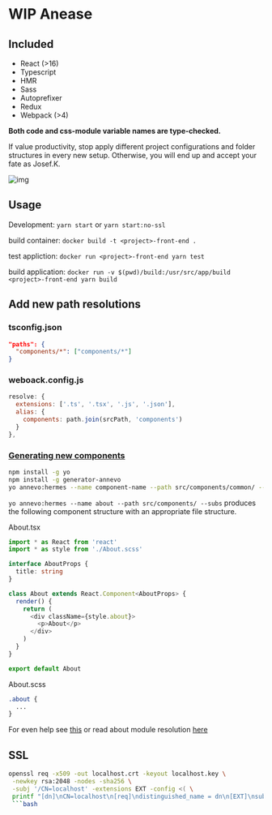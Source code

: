 # WIP Anease

## Included

- React (>16)
- Typescript
- HMR
- Sass
- Autoprefixer
- Redux
- Webpack (>4)

**Both code and css-module variable names are type-checked.**

If value productivity, stop apply different project configurations and folder structures in every new setup. Otherwise, you will end up and accept your fate as Josef.K.

![img](https://www.sartle.com/sites/default/files/images/artwork/wm_the_fight_between_aeneas_and_king_turnus_from_virgils_aeneid_Q20880310.jpg)

## Usage

Development:
`yarn start` or `yarn start:no-ssl`

build container:
`docker build -t <project>-front-end .`

test appliction:
`docker run <project>-front-end yarn test`

build application:
`docker run -v $(pwd)/build:/usr/src/app/build <project>-front-end yarn build`

## Add new path resolutions

### tsconfig.json

```json
"paths": {
  "components/*": ["components/*"]
}
```

### weboack.config.js

```js
resolve: {
  extensions: ['.ts', '.tsx', '.js', '.json'],
  alias: {
    components: path.join(srcPath, 'components')
  }
},
```

### [Generating new components](https://github.com/JoelRoxell/generator-annevo)

```bash
npm install -g yo
npm install -g generator-annevo
yo annevo:hermes --name component-name --path src/components/common/ --subs
```

`yo annevo:hermes --name about --path src/components/ --subs` produces the following component structure with an appropriate file structure.

About.tsx

```ts
import * as React from 'react'
import * as style from './About.scss'

interface AboutProps {
  title: string
}

class About extends React.Component<AboutProps> {
  render() {
    return (
      <div className={style.about}>
        <p>About</p>
      </div>
    )
  }
}

export default About
```

About.scss

```scss
.about {
  ...
}
```

For even help see [this](https://decembersoft.com/posts/say-goodbye-to-relative-paths-in-typescript-imports/) or read about module resolution [here](https://www.typescriptlang.org/docs/handbook/module-resolution.html)

## SSL

````bash
openssl req -x509 -out localhost.crt -keyout localhost.key \
 -newkey rsa:2048 -nodes -sha256 \
 -subj '/CN=localhost' -extensions EXT -config <( \
 printf "[dn]\nCN=localhost\n[req]\ndistinguished_name = dn\n[EXT]\nsubjectAltName=DNS:localhost\nkeyUsage=digitalSignature\nextendedKeyUsage=serverAuth")
 ```bash
````
